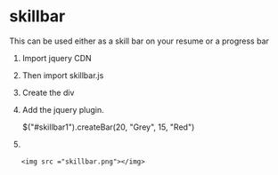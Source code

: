 # skillbar

This can be used either as a skill bar on your resume or a progress bar

1) Import jquery CDN

      <script src="https://code.jquery.com/jquery-3.3.1.slim.min.js" integrity="sha384-q8i/X+965DzO0rT7abK41JStQIAqVgRVzpbzo5smXKp4YfRvH+8abtTE1Pi6jizo" crossorigin="anonymous"></script>


2) Then import skillbar.js

      <script src="skillbar.js"></script>

3) Create the div 

      <div id="skillbar1"></div>

4) Add the jquery plugin.

      $("#skillbar1").createBar(20, "Grey", 15, "Red")
  
 5)
 
       <img src ="skillbar.png"></img>
